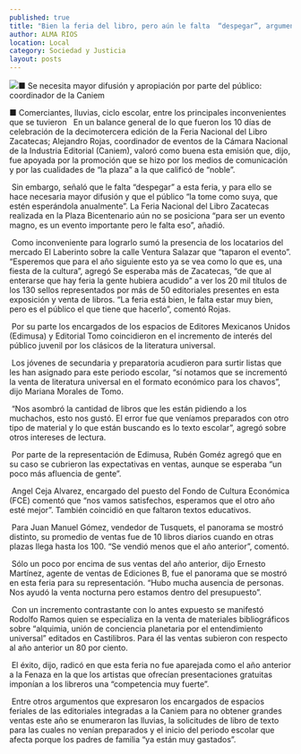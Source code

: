```yaml
---
published: true
title: "Bien la feria del libro, pero aún le falta  “despegar”, argumenta Alejandro Rojas"
author: ALMA RIOS
location: Local
category: Sociedad y Justicia
layout: posts
---
```


![](http://i.imgur.com/Spb0HzPm.jpg)■ Se necesita mayor difusión y apropiación por parte del público: coordinador de la Caniem

■ Comerciantes, lluvias, ciclo escolar, entre los principales inconvenientes que se tuvieron
 
En un balance general de lo que fueron los 10 días de celebración de la decimotercera edición de la Feria Nacional del Libro Zacatecas; Alejandro Rojas, coordinador de eventos de la Cámara Nacional de la Industria Editorial (Caniem), valoró como buena esta emisión que, dijo, fue apoyada por la promoción que se hizo por los medios de comunicación y por las cualidades de “la plaza” a la que calificó de “noble”. 

 Sin embargo, señaló que le falta “despegar” a esta feria, y para ello se hace necesaria mayor difusión y que el público “la tome como suya, que estén esperándola anualmente”. La Feria Nacional del Libro Zacatecas realizada en la Plaza Bicentenario aún no se posiciona “para ser un evento magno, es un evento importante pero le falta eso”, añadió. 
 
 Como inconveniente para lograrlo sumó la presencia de los locatarios del mercado El Laberinto sobre la calle Ventura Salazar que “taparon el evento”. “Esperemos que para el año siguiente esto ya se vea como lo que es, una fiesta de la cultura”, agregó
Se esperaba más de Zacatecas, “de que al enterarse que hay feria la gente hubiera acudido” a ver los 20 mil títulos de los 130 sellos representados por más de 50 editoriales presentes en esta exposición y venta de libros. “La feria está bien, le falta estar muy bien, pero es el público el que tiene que hacerlo”, comentó Rojas.

 Por su parte los encargados de los espacios de Editores Mexicanos Unidos (Edimusa) y Editorial Tomo coincidieron en el incremento de interés del público juvenil por los clásicos de la literatura universal.
 
 Los jóvenes de secundaria y preparatoria acudieron para surtir listas que les han asignado para este periodo escolar, “sí notamos que se incrementó la venta de literatura universal en el formato económico para los chavos”, dijo Mariana Morales de Tomo.
 
 “Nos asombró la cantidad de libros que les están pidiendo a los muchachos, esto nos gustó. El error fue que veníamos preparados con otro tipo de material y lo que están buscando es lo texto escolar”, agregó sobre otros intereses de lectura.
 
 Por parte de la representación de Edimusa, Rubén Goméz agregó que en su caso se cubrieron las expectativas en ventas, aunque se esperaba “un poco más afluencia de gente”.
 
 Angel Ceja Alvarez, encargado del puesto del Fondo de Cultura Económica (FCE) comentó que  “nos vamos satisfechos, esperamos que el otro año esté mejor”. También coincidió en que faltaron textos educativos.
 
 Para Juan Manuel Gómez, vendedor de Tusquets, el panorama se mostró distinto, su promedio de ventas fue de 10 libros diarios cuando en otras plazas llega hasta los 100. “Se vendió menos que el año anterior”, comentó. 
 
 Sólo un poco por encima de sus ventas del año anterior, dijo Ernesto Martínez, agente de ventas de Ediciones B, fue el panorama que se mostró en esta feria para su representación. “Hubo mucha ausencia de personas. Nos ayudó la venta nocturna pero estamos dentro del presupuesto”.
 
 Con un incremento contrastante con lo antes expuesto se manifestó Rodolfo Ramos quien se especializa en la venta de materiales bibliográficos sobre “alquimia, unión de conciencia planetaria por el entendimiento universal” editados en Castilibros. Para él las ventas subieron con respecto al año anterior un 80 por ciento.
 
 El éxito, dijo, radicó en que esta feria no fue aparejada como el año anterior a la Fenaza en la que los artistas que ofrecían presentaciones gratuitas imponían a los libreros una “competencia muy fuerte”. 
 
 Entre otros argumentos que expresaron los encargados de espacios feriales de las editoriales integradas a la Caniem para no obtener grandes ventas este año se enumeraron las lluvias, la solicitudes de libro de texto para las cuales no venían preparados y el inicio del periodo escolar que afecta porque los padres de familia “ya están muy gastados”.
